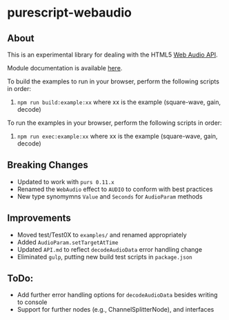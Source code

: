 # purescript-webaudio

## About

This is an experimental library for dealing with the HTML5 [Web Audio
API](https://dvcs.w3.org/hg/audio/raw-file/tip/webaudio/specification.html).

Module documentation is available [here](API.md).

To build the examples to run in your browser, perform the following scripts in order:
1. `npm run build:example:xx` where xx is the example (square-wave, gain, decode)

To run the examples in your browser, perform the following scripts in order:
1. `npm run exec:example:xx` where xx is the example (square-wave, gain, decode)


## Breaking Changes
* Updated to work with `purs 0.11.x`
* Renamed the `WebAudio` effect to `AUDIO` to conform with best practices
* New type synomymns `Value` and `Seconds` for `AudioParam` methods

## Improvements
* Moved test/Test0X to `examples/` and renamed appropriately
* Added `AudioParam.setTargetAtTime` 
* Updated `API.md` to reflect `decodeAudioData` error handling change
* Eliminated `gulp`, putting new build test scripts in `package.json`

## ToDo:
* Add further error handling options for `decodeAudioData` besides writing to console
* Support for further nodes (e.g., ChannelSplitterNode), and interfaces
